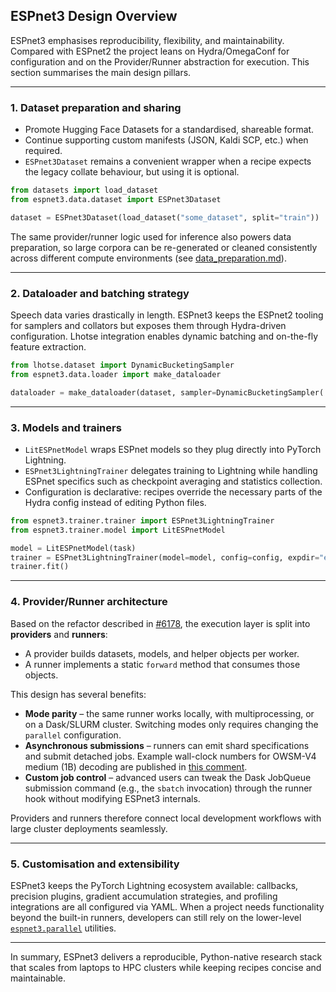 ## ESPnet3 Design Overview

ESPnet3 emphasises reproducibility, flexibility, and maintainability.  Compared
with ESPnet2 the project leans on Hydra/OmegaConf for configuration and on the
Provider/Runner abstraction for execution.  This section summarises the main
design pillars.

---

### 1. Dataset preparation and sharing

- Promote Hugging Face Datasets for a standardised, shareable format.
- Continue supporting custom manifests (JSON, Kaldi SCP, etc.) when required.
- `ESPnet3Dataset` remains a convenient wrapper when a recipe expects the legacy
  collate behaviour, but using it is optional.

```python
from datasets import load_dataset
from espnet3.data.dataset import ESPnet3Dataset

dataset = ESPnet3Dataset(load_dataset("some_dataset", split="train"))
```

The same provider/runner logic used for inference also powers data preparation,
so large corpora can be re-generated or cleaned consistently across different
compute environments (see [data_preparation.md](./data_preparation.md)).

---

### 2. Dataloader and batching strategy

Speech data varies drastically in length.  ESPnet3 keeps the ESPnet2 tooling for
samplers and collators but exposes them through Hydra-driven configuration.
Lhotse integration enables dynamic batching and on-the-fly feature extraction.

```python
from lhotse.dataset import DynamicBucketingSampler
from espnet3.data.loader import make_dataloader

dataloader = make_dataloader(dataset, sampler=DynamicBucketingSampler(...))
```

---

### 3. Models and trainers

- `LitESPnetModel` wraps ESPnet models so they plug directly into PyTorch
  Lightning.
- `ESPnet3LightningTrainer` delegates training to Lightning while handling ESPnet
  specifics such as checkpoint averaging and statistics collection.
- Configuration is declarative: recipes override the necessary parts of the
  Hydra config instead of editing Python files.

```python
from espnet3.trainer.trainer import ESPnet3LightningTrainer
from espnet3.trainer.model import LitESPnetModel

model = LitESPnetModel(task)
trainer = ESPnet3LightningTrainer(model=model, config=config, expdir="exp")
trainer.fit()
```

---

### 4. Provider/Runner architecture

Based on the refactor described in
[#6178](https://github.com/espnet/espnet/pull/6178#issuecomment-3393671961), the
execution layer is split into **providers** and **runners**:

- A provider builds datasets, models, and helper objects per worker.
- A runner implements a static `forward` method that consumes those objects.

This design has several benefits:

- **Mode parity** – the same runner works locally, with multiprocessing, or on a
  Dask/SLURM cluster.  Switching modes only requires changing the `parallel`
  configuration.
- **Asynchronous submissions** – runners can emit shard specifications and submit
  detached jobs.  Example wall-clock numbers for OWSM-V4 medium (1B) decoding are
  published in [this comment](https://github.com/espnet/espnet/pull/6178#issuecomment-3400164353).
- **Custom job control** – advanced users can tweak the Dask JobQueue submission
  command (e.g., the `sbatch` invocation) through the runner hook without
  modifying ESPnet3 internals.

Providers and runners therefore connect local development workflows with large
cluster deployments seamlessly.

---

### 5. Customisation and extensibility

ESPnet3 keeps the PyTorch Lightning ecosystem available: callbacks, precision
plugins, gradient accumulation strategies, and profiling integrations are all
configured via YAML.  When a project needs functionality beyond the built-in
runners, developers can still rely on the lower-level
[`espnet3.parallel`](./parallel.md) utilities.

---

In summary, ESPnet3 delivers a reproducible, Python-native research stack that
scales from laptops to HPC clusters while keeping recipes concise and
maintainable.
